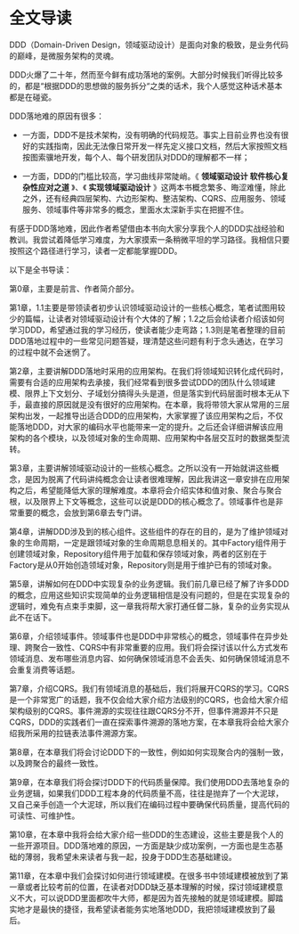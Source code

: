 # 全文导读

DDD（Domain-Driven Design，领域驱动设计）是面向对象的极致，是业务代码的巅峰，是微服务架构的灵魂。

DDD火爆了二十年，然而至今鲜有成功落地的案例。大部分时候我们听得比较多的，都是“根据DDD的思想做的服务拆分“之类的话术，我个人感觉这种话术基本都是在碰瓷。

DDD落地难的原因有很多：

- 一方面，DDD不是技术架构，没有明确的代码规范。事实上目前业界也没有很好的实践指南，因此无法像日常开发一样先定义接口文档，然后大家按照文档按图索骥地开发，每个人、每个研发团队对DDD的理解都不一样；

- 一方面，DDD的门槛比较高，学习曲线非常陡峭。《 **领域驱动设计 软件核心复杂性应对之道** 》、《 **实现领域驱动设计** 》这两本书概念繁多、晦涩难懂，除此之外，还有经典四层架构、六边形架构、整洁架构、CQRS、应用服务、领域服务、领域事件等非常多的概念，里面水太深新手实在把握不住。

有感于DDD落地难，因此作者希望借由本书向大家分享我个人的DDD实战经验和教训。我尝试着降低学习难度，为大家摸索一条稍微平坦的学习路径。我相信只要按照这个路径进行学习，读者一定都能掌握DDD。

以下是全书导读：

第0章，主要是前言、作者简介部分。

第1章，1.1主要是带领读者初步认识领域驱动设计的一些核心概念，笔者试图用较少的篇幅，让读者对领域驱动设计有个大体的了解；1.2之后会给读者介绍该如何学习DDD，希望通过我的学习经历，使读者能少走弯路；1.3则是笔者整理的目前DDD落地过程中的一些常见问题答疑，理清楚这些问题有利于念头通达，在学习的过程中就不会迷惘了。

第2章，主要讲解DDD落地时采用的应用架构。在我们将领域知识转化成代码时，需要有合适的应用架构去承接，我们经常看到很多尝试DDD的团队什么领域建模、限界上下文划分、子域划分搞得头头是道，但是落实到代码层面时根本无从下手，最直接的原因就是没有很好的应用架构。在本章，我将带领大家从常用的三层架构出发，一起推导出适合DDD的应用架构，大家掌握了该应用架构之后，不仅能落地DDD，对大家的编码水平也能带来一定的提升。之后还会详细讲解该应用架构的各个模块，以及领域对象的生命周期、应用架构中各层交互时的数据类型流转。

第3章，主要讲解领域驱动设计的一些核心概念。之所以没有一开始就讲这些概念，是因为脱离了代码讲纯概念会让读者很难理解，因此我讲这一章安排在应用架构之后，希望能降低大家的理解难度。本章将会介绍实体和值对象、聚合与聚合根，以及限界上下文等概念，这些可以说是DDD的核心概念了。领域事件也是非常重要的概念，会放到第6章去专门讲。

第4章，讲解DDD涉及到的核心组件。这些组件的存在的目的，是为了维护领域对象的生命周期，一定是跟领域对象的生命周期息息相关的。其中Factory组件用于创建领域对象，Repository组件用于加载和保存领域对象，两者的区别在于Factory是从0开始创造领域对象，Repository则是用于维护已有的领域对象。

第5章，讲解如何在DDD中实现复杂的业务逻辑。我们前几章已经了解了许多DDD的概念，应用这些知识实现简单的业务逻辑相信是没有问题的，但是在实现复杂的逻辑时，难免有点束手束脚，这一章我将帮大家打通任督二脉，复杂的业务实现从此不在话下。

第6章，介绍领域事件。领域事件也是DDD中非常核心的概念，领域事件在异步处理、跨聚合一致性、CQRS中有非常重要的应用。我们将会探讨该以什么方式发布领域消息、发布哪些消息内容、如何确保领域消息不会丢失、如何确保领域消息不会重复消费等话题。

第7章，介绍CQRS。我们有领域消息的基础后，我们将展开CQRS的学习。CQRS是一个非常宽广的话题，我不仅会给大家介绍方法级别的CQRS，也会给大家介绍架构级别的CQRS。事件溯源的实现往往跟CQRS分不开，但事件溯源并不只是CQRS，DDD的实践者们一直在探索事件溯源的落地方案，在本章我将会给大家介绍我所采用的拉链表法事件溯源方案。

第8章，在本章我们将会讨论DDD下的一致性，例如如何实现聚合内的强制一致，以及跨聚合的最终一致性。

第9章，在本章我们将会探讨DDD下的代码质量保障。我们使用DDD去落地复杂的业务逻辑，如果我们DDD工程本身的代码质量不高，往往是抛弃了一个大泥球，又自己亲手创造一个大泥球，所以我们在编码过程中要确保代码质量，提高代码的可读性、可维护性。

第10章，在本章中我将会给大家介绍一些DDD的生态建设，这些主要是我个人的一些开源项目。DDD落地难的原因，一方面是缺少成功案例，一方面也是生态基础的薄弱，我希望未来读者与我一起，投身于DDD生态基础建设。

第11章，在本章中我们会探讨如何进行领域建模。在很多书中领域建模被放到了第一章或者比较考前的位置，在读者对DDD缺乏基本理解的时候，探讨领域建模意义不大，可以说DDD里面都吹牛大师，都是因为首先接触的就是领域建模。脚踏实地才是最快的捷径，我希望读者能务实地落地DDD，我把领域建模放到了最后。
